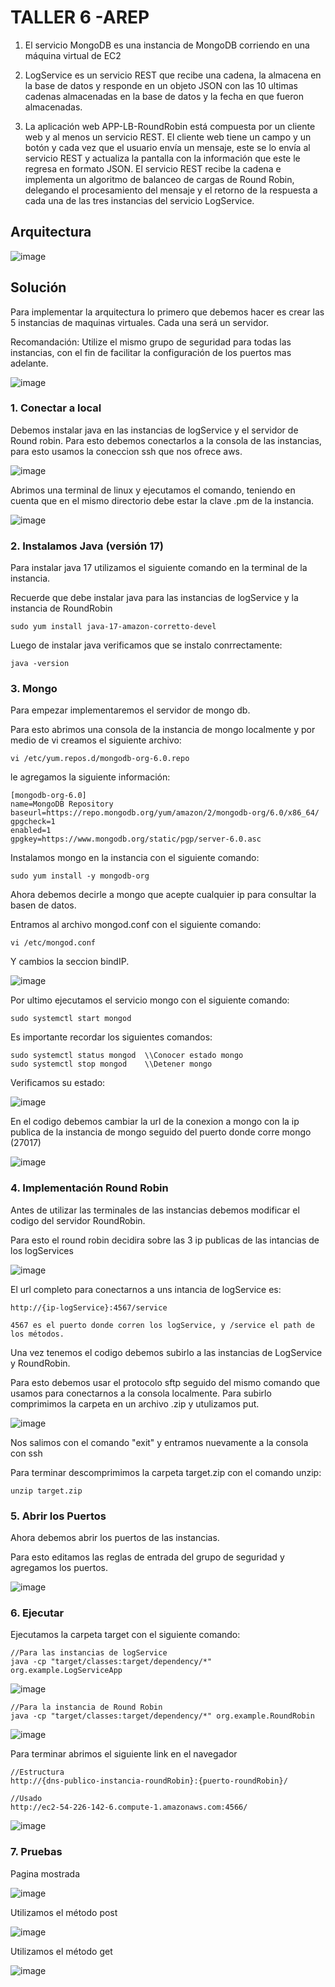 # TALLER 6 -AREP


1. El servicio MongoDB es una instancia de MongoDB corriendo en una máquina virtual de EC2

2. LogService es un servicio REST que recibe una cadena, la almacena en la base de datos y responde en un objeto JSON con las 10 ultimas cadenas almacenadas en la base de datos y la fecha en que fueron almacenadas.

3. La aplicación web APP-LB-RoundRobin está compuesta por un cliente web y al menos un servicio REST. El cliente web tiene un campo y un botón y cada vez que el usuario envía un mensaje, este se lo envía al servicio REST y actualiza la pantalla con la información que este le regresa en formato JSON. El servicio REST recibe la cadena e implementa un algoritmo de balanceo de cargas de Round Robin, delegando el procesamiento del mensaje y el retorno de la respuesta a cada una de las tres instancias del servicio LogService.

## Arquitectura

![image]()

## Solución

Para implementar la arquitectura lo primero que debemos hacer es crear las 5 instancias de maquinas virtuales. 
Cada una será un servidor.

Recomandación: Utilize el mismo grupo de seguridad para todas las instancias, con el fin de facilitar la configuración de los puertos mas adelante.

![image]()


### 1. Conectar a local

Debemos instalar java en las instancias de logService y el servidor de Round robin.
Para esto debemos conectarlos a la consola de las instancias, para esto usamos la coneccion ssh que nos ofrece aws.

![image]()

Abrimos una terminal de linux y ejecutamos el comando, teniendo en cuenta que en el mismo directorio debe estar la clave .pm de la instancia.

![image]()


### 2. Instalamos Java (versión 17)

Para instalar java 17 utilizamos el siguiente comando en la terminal de la instancia.

Recuerde que debe instalar java para las instancias de logService y la instancia de RoundRobin

```
sudo yum install java-17-amazon-corretto-devel
```

Luego de instalar java verificamos que se instalo conrrectamente:

```
java -version
```
### 3. Mongo

Para empezar implementaremos el servidor de mongo db.

Para esto abrimos una consola de la instancia de mongo localmente y por medio de vi creamos el siguiente archivo:

```
vi /etc/yum.repos.d/mongodb-org-6.0.repo
```

le agregamos la siguiente información:

```
[mongodb-org-6.0]
name=MongoDB Repository
baseurl=https://repo.mongodb.org/yum/amazon/2/mongodb-org/6.0/x86_64/
gpgcheck=1
enabled=1
gpgkey=https://www.mongodb.org/static/pgp/server-6.0.asc
```

Instalamos mongo en la instancia con el siguiente comando:

```
sudo yum install -y mongodb-org
```

Ahora debemos decirle a mongo que acepte cualquier ip para consultar la basen de datos.

Entramos al archivo mongod.conf con el siguiente comando:

```
vi /etc/mongod.conf
```

Y cambios la seccion bindIP.

![image]()

Por ultimo ejecutamos el servicio mongo con el siguiente comando:

```
sudo systemctl start mongod
```

Es importante recordar los siguientes comandos:

```
sudo systemctl status mongod  \\Conocer estado mongo
sudo systemctl stop mongod    \\Detener mongo
```

Verificamos su estado:

![image]()

En el codigo debemos cambiar la url de la conexion a mongo con la ip publica de la instancia de mongo seguido del puerto donde corre mongo (27017)

![image]()


### 4. Implementación Round Robin

Antes de utilizar las terminales de las instancias debemos modificar el codigo del servidor RoundRobin.

Para esto el round robin decidira sobre las 3 ip publicas de las intancias de los logServices

![image]()

El url completo para conectarnos a uns intancia de logService es:

```
http://{ip-logService}:4567/service

4567 es el puerto donde corren los logService, y /service el path de los métodos.
```

Una vez tenemos el codigo debemos subirlo a las instancias de LogService y RoundRobin.

Para esto debemos usar el protocolo sftp seguido del mismo comando que usamos para conectarnos a la consola localmente.
Para subirlo comprimimos la carpeta en un archivo .zip y utulizamos put.

![image]()

Nos salimos con el comando "exit" y entramos nuevamente a la consola con ssh

Para terminar descomprimimos la carpeta target.zip con el comando unzip:

```
unzip target.zip
```


### 5. Abrir los Puertos

Ahora debemos abrir los puertos de las instancias.

Para esto editamos las reglas de entrada del grupo de seguridad y agregamos los puertos.

![image]()


### 6. Ejecutar

Ejecutamos la carpeta target con el siguiente comando:

```
//Para las instancias de logService
java -cp "target/classes:target/dependency/*" org.example.LogServiceApp
```

![image]()

```
//Para la instancia de Round Robin
java -cp "target/classes:target/dependency/*" org.example.RoundRobin
```

![image]()

Para terminar abrimos el siguiente link en el navegador

```
//Estructura
http://{dns-publico-instancia-roundRobin}:{puerto-roundRobin}/

//Usado
http://ec2-54-226-142-6.compute-1.amazonaws.com:4566/
```

![image]()


### 7. Pruebas

Pagina mostrada

![image]()

Utilizamos el método post

![image]()

Utilizamos el método get

![image]()
